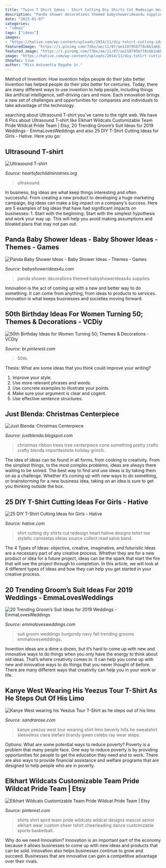 ```yaml
---
title: "Twins T Shirt Ideas - Shirt Cutting Diy Shirts Cut Redesign Heart Hative Designs Tshirt Tee Styletic Camisetas Ideias Source Collect Read Salvo Band"
description: "Panda shower decorations themed babyshowerideas4u supplies"
date: "2023-01-07"
categories:
- "ideas"
tags: ["ideas"]
images:
- "https://hative.com/wp-content/uploads/2014/11/diy-tshirt-cutting-ideas/2-heart-t-shirt-cutting.jpg"
featuredImage: "https://i.pinimg.com/736x/ae/11/07/ae110795bff8c6b1a6b3f56e7b55bc03.jpg"
featured_image: "https://i.pinimg.com/736x/ae/11/07/ae110795bff8c6b1a6b3f56e7b55bc03.jpg"
image: "https://hative.com/wp-content/uploads/2014/11/diy-tshirt-cutting-ideas/2-heart-t-shirt-cutting.jpg"
ShowToc: true
author: "Miss Antonetta Rogahn Sr."
---
```



Method of Invention: How invention helps people do their jobs better
Invention has helped people do their jobs better for centuries. Today, there are many different ways to use invention to help people, including things like artificial intelligence, self-driving cars and more. Each innovation brings a new set of challenges and opportunities for companies and individuals to take advantage of the technology.

	

		
searching about Ultrasound T-shirt you've came to the right web. We have 8 Pics about Ultrasound T-shirt like Elkhart Wildcats Customizable Team Pride Wildcat Pride Team | Etsy, 20 Trending Groom’s Suit Ideas for 2019 Weddings - EmmaLovesWeddings and also 25 DIY T-Shirt Cutting Ideas for Girls - Hative. Here you go:
		
    
## Ultrasound T-shirt

<img loading=lazy src="http://www.heartofachildministries.org/uploads/1/5/7/5/15753292/s632982281610967908_p68_i4_w3024.jpeg?width=640" onerror="this.onerror=null;this.src='https://tse4.mm.bing.net/th?id=OIP.b-JC6jg8MPywI1Y_EIMquQHaJ3&amp;pid=15.1';" alt="Ultrasound T-shirt">

_Source: heartofachildministries.org_

>ultrasound. 

	

In business, big ideas are what keep things interesting and often successful. From creating a new product to developing a huge marketing campaign, big ideas can make a big impact on a company's success. Here are 5 examples of big ideas that have had significant impacts on businesses: 1. Start with the beginning: Start with the simplest hypothesis and work your way up. This will help you avoid making assumptions and bloated plans that may not pan out. 
    
## Panda Baby Shower Ideas - Baby Shower Ideas - Themes - Games

<img loading=lazy src="https://babyshowerideas4u.com/wp-content/uploads/2019/02/panda-baby-shower-supplies-and-decors-600x843-1.jpg" onerror="this.onerror=null;this.src='https://tse3.mm.bing.net/th?id=OIP.FBps9ywrrQ-LBf92nshPQwHaKZ&amp;pid=15.1';" alt="Panda Baby Shower Ideas - Baby Shower Ideas - Themes - Games">

_Source: babyshowerideas4u.com_

>panda shower decorations themed babyshowerideas4u supplies. 

	

Innovation is the act of coming up with a new and better way to do something. It can come from anything, from ideas to products to services. Innovation is what keeps businesses and societies moving forward.

    
## 50th Birthday Ideas For Women Turning 50; Themes &amp; Decorations - VCDiy

<img loading=lazy src="https://i.pinimg.com/736x/ae/11/07/ae110795bff8c6b1a6b3f56e7b55bc03.jpg" onerror="this.onerror=null;this.src='https://tse2.mm.bing.net/th?id=OIP.8lM22q1Pp3o6FtxyFONL7AHaLH&amp;pid=15.1';" alt="50th Birthday Ideas for Women Turning 50; Themes &amp; Decorations - VCDiy">

_Source: br.pinterest.com_

>50th. 

	

Thesis: What are some ideas that you think could improve your writing?
1. Improve your style.
2. Use more relevant phrases and words.
3. Use concrete examples to illustrate your points.
4. Make sure your argument is clear and cogent.
5. Use effective sentence structures.

    
## Just Blenda: Christmas Centerpiece

<img loading=lazy src="http://4.bp.blogspot.com/_a_4A5HeYiTs/TRTw5-yQ8JI/AAAAAAAAHMk/QpFkAvA_8O4/s1600/DSC02891.JPG" onerror="this.onerror=null;this.src='https://tse1.mm.bing.net/th?id=OIP.4Q5t5pnF0FqmCiSPVw0o6gHaJ4&amp;pid=15.1';" alt="Just Blenda: Christmas Centerpiece">

_Source: justblenda.blogspot.com_

>christmas ribbon trees tree centerpiece cone something pretty crafts crafty blenda importtestsite holiday grinch. 

	

The idea of ideas can be found in all forms, from cooking to creativity. From the simplest things, to the most complex problems, ideas are always there waiting to be solved. The best way to find and use ideas is by taking them on as a challenge. Whether it’s coming up with new ways to do something, or brainstorming for a new business idea, taking on an idea is sure to get you thinking outside the box.

    
## 25 DIY T-Shirt Cutting Ideas For Girls - Hative

<img loading=lazy src="https://hative.com/wp-content/uploads/2014/11/diy-tshirt-cutting-ideas/2-heart-t-shirt-cutting.jpg" onerror="this.onerror=null;this.src='https://tse2.mm.bing.net/th?id=OIP.I-pC37sxVgpTaGSs02JXQQHaHh&amp;pid=15.1';" alt="25 DIY T-Shirt Cutting Ideas for Girls - Hative">

_Source: hative.com_

>shirt cutting diy shirts cut redesign heart hative designs tshirt tee styletic camisetas ideias source collect read salvo band. 

	

The 4 Types of Ideas: objective, creative, imaginative, and futuristic
Ideas are a necessary part of any creative process. Whether they are for a new product or idea for a future project, ideas can be the spark that start the fire that will see the project through to completion. In this article, we will look at 4 different types of ideas and how they can help you get started in your creative process.

    
## 20 Trending Groom’s Suit Ideas For 2019 Weddings - EmmaLovesWeddings

<img loading=lazy src="http://emmalovesweddings.com/wp-content/uploads/2018/09/navy-and-burgundy-groom-wedding-suit-for-fall-and-winter.jpg" onerror="this.onerror=null;this.src='https://tse1.mm.bing.net/th?id=OIP.ULEkH9C46Wz2DJMCwskqHQHaLG&amp;pid=15.1';" alt="20 Trending Groom’s Suit Ideas for 2019 Weddings - EmmaLovesWeddings">

_Source: emmalovesweddings.com_

>suit groom weddings burgundy navy fall trending grooms emmalovesweddings. 

	

Invention ideas are a dime a dozen, but it’s hard to come up with new and innovative ways to do things when you only have the energy to think about old ideas. That’s where creativity comes in. It can help you come up with new and innovative ways to do things that you never thought of before. There are many different ways that creativity can help you in your work or life.

    
## Kanye West Wearing His Yeezus Tour T-Shirt As He Steps Out Of His Limo

<img loading=lazy src="http://sandrarose.com/wp-content/uploads/2013/11/Kanye-West-Yeezus-tour-apparal1-SPL.jpg" onerror="this.onerror=null;this.src='https://tse4.mm.bing.net/th?id=OIP.7_jsL5AotmH0gCTOCwCp-wHaKo&amp;pid=15.1';" alt="Kanye West wearing his Yeezus Tour T-Shirt as he steps out of his limo">

_Source: sandrarose.com_

>kanye yeezus west tour wearing shirt limo beverly hills he sweatshirt sleeveless ciara stefani brandy gwen celebs ray wear steps. 

	

Options: What are some potential ways to reduce poverty?
Poverty is a problem that many people face. One way to reduce poverty is by providing opportunities for people to get the education they need and to work. There are also ways to provide financial assistance and welfare programs that are designed to help people who are in poverty.

    
## Elkhart Wildcats Customizable Team Pride Wildcat Pride Team | Etsy

<img loading=lazy src="https://i.pinimg.com/736x/54/19/f8/5419f80f7b3111d86229d5ebe4afb637.jpg" onerror="this.onerror=null;this.src='https://tse1.mm.bing.net/th?id=OIP.KzQSm7di5BGK9cR7FfzbhQHaJ4&amp;pid=15.1';" alt="Elkhart Wildcats Customizable Team Pride Wildcat Pride Team | Etsy">

_Source: pinterest.com_

>shirts shirt spirit team pride wildcats wildcat designs mascot senior elkhart wear custom cheer tshirt cheerleading dance customizable sports basketball. 

	

Why do we need Innovation?
Innovation is an important part of the economy because it allows businesses to come up with new ideas and products that can be sold. Innovation also helps businesses continue to grow and succeed. Businesses that are innovative can gain a competitive advantage over their rivals.

